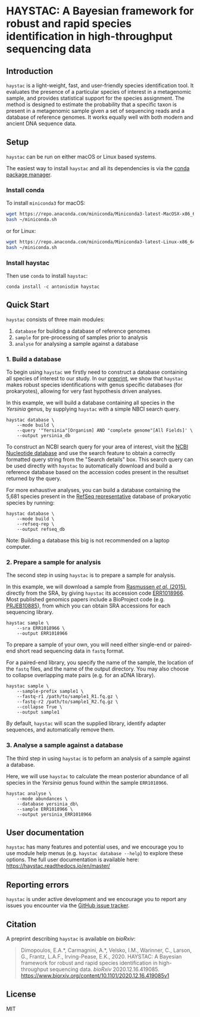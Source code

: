 # HAYSTAC: A Bayesian framework for robust and rapid species identification in high-throughput sequencing data 

## Introduction 

`haystac` is a light-weight, fast, and user-friendly species identification tool. It evaluates the presence of a 
particular species of interest in a metagenomic sample, and provides statistical support for the species assignment. 
The method is designed to estimate the probability that a specific taxon is present in a metagenomic sample given a set 
of sequencing reads and a database of reference genomes. It works equally well with both modern and ancient DNA sequence
data.

## Setup

`haystac` can be run on either macOS or Linux based systems.

The easiest way to install `haystac` and all its dependencies is via the [conda package manager](
https://docs.conda.io/projects/conda/en/latest/index.html).

### Install conda
To install `miniconda3` for macOS:
```bash
wget https://repo.anaconda.com/miniconda/Miniconda3-latest-MacOSX-x86_64.sh -O ~/miniconda.sh
bash ~/miniconda.sh
```
or for Linux:
```bash
wget https://repo.anaconda.com/miniconda/Miniconda3-latest-Linux-x86_64.sh -O ~/miniconda.sh
bash ~/miniconda.sh
```

### Install haystac
<!-- Then use `conda` to install `haystac` from the [bioconda](https://bioconda.github.io/) channel: -->
Then use `conda` to install `haystac`:
```
conda install -c antonisdim haystac
```

## Quick Start

`haystac` consists of three main modules:
1) `database` for building a database of reference genomes
2) `sample` for pre-processing of samples prior to analysis
3) `analyse` for analysing a sample against a database

### 1. Build a database

To begin using `haystac` we firstly need to construct a database containing all species of interest to our study. In our 
[preprint](https://www.biorxiv.org/content/10.1101/2020.12.16.419085v1), we show that `haystac` makes robust species 
identifications with genus specific databases (for prokaryotes), allowing for very fast hypothesis driven analyses.

In this example, we will build a database containing all species in the *Yersinia* genus, by supplying `haystac` with a 
simple NBCI search query.
```
haystac database \
    --mode build \
    --query '"Yersinia"[Organism] AND "complete genome"[All Fields]' \
    --output yersinia_db
```

To construct an NCBI search query for your area of interest, visit the [NCBI Nucleotide database](
https://www.ncbi.nlm.nih.gov/nucleotide/) and use the search feature to obtain a correctly formatted query string from 
the "Search details" box. This search query can be used directly with `haystac` to automatically download and build 
a reference database based on the accession codes present in the resultset returned by the query.

For more exhaustive analyses, you can build a database containing the 5,681 species present in the [RefSeq 
representative](https://ftp.ncbi.nlm.nih.gov/genomes/GENOME_REPORTS/) database of prokaryotic species by running:
```
haystac database \
    --mode build \
    --refseq-rep \
    --output refseq_db
```

Note: Building a database this big is not recommended on a laptop computer. 

### 2. Prepare a sample for analysis

The second step in using `haystac` is to prepare a sample for analysis.

In this example, we will download a sample from [Rasmussen *et al.* (2015)](https://doi.org/10.1016/j.cell.2015.10.009), 
directly from the SRA, by giving `haystac` its accession code [ERR1018966](https://www.ncbi.nlm.nih.gov/sra/?term=ERR1018966). 
Most published genomics papers include a BioProject code (e.g. [PRJEB10885](
https://www.ncbi.nlm.nih.gov/bioproject/PRJEB10885)), from which you can obtain SRA accessions for each sequencing 
library.
``` 
haystac sample \
    --sra ERR1018966 \
    --output ERR1018966
```

To prepare a sample of your own, you will need either single-end or paired-end short read sequencing data in 
`fastq` format. 

For a paired-end library, you specify the name of the sample, the location of the `fastq` files, and the name of
the output directory. You may also choose to collapse overlapping mate pairs (e.g. for an aDNA library).
```
haystac sample \
    --sample-prefix sample1 \
    --fastq-r1 /path/to/sample1_R1.fq.gz \
    --fastq-r2 /path/to/sample1_R2.fq.gz \
    --collapse True \
    --output sample1
```
By default, `haystac` will scan the supplied library, identify adapter sequences, and automatically remove them.

### 3. Analyse a sample against a database

The third step in using `haystac` is to peform an analysis of a sample against a database.

Here, we will use `haystac` to calculate the mean posterior abundance of all species in the *Yersinia* genus found within
the sample `ERR1018966`.
```
haystac analyse \
    --mode abundances \
    --database yersinia_db\
    --sample ERR1018966 \
    --output yersinia_ERR1018966
```

## User documentation

`haystac` has many features and potential uses, and we encourage you to use module help menus (e.g. `haystac database --help`) 
to explore these options. The full user documentation is available here: https://haystac.readthedocs.io/en/master/


## Reporting errors

`haystac` is under active development and we encourage you to report any issues you encounter via the [GitHub issue 
tracker](https://github.com/antonisdim/haystac/issues).  

 
## Citation

A preprint describing `haystac` is available on *bioRxiv*:
 
> Dimopoulos, E.A.\*, Carmagnini, A.\*, Velsko, I.M., Warinner, C., Larson, G., Frantz, L.A.F., Irving-Pease, E.K., 2020. 
> HAYSTAC: A Bayesian framework for robust and rapid species identification in high-throughput sequencing data. 
> *bioRxiv* 2020.12.16.419085. https://www.biorxiv.org/content/10.1101/2020.12.16.419085v1

## License 
MIT
